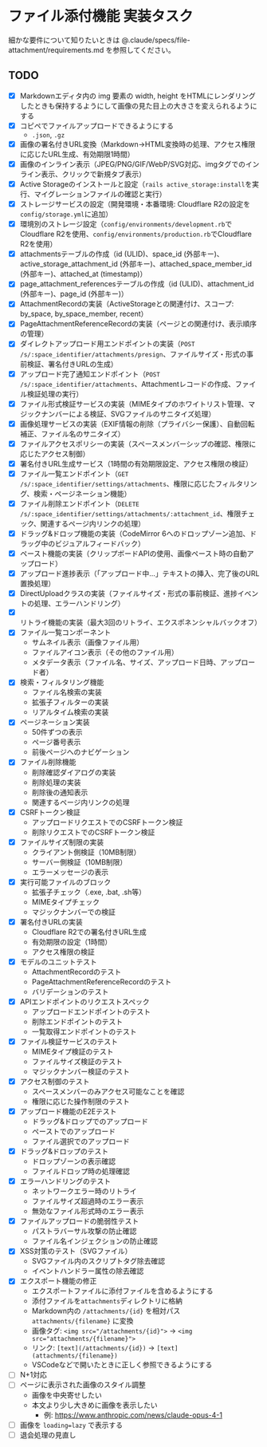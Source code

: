 # ファイル添付機能 実装タスク

細かな要件について知りたいときは @.claude/specs/file-attachment/requirements.md を参照してください。

## TODO

- [x] Markdownエディタ内の img 要素の width, height をHTMLにレンダリングしたときも保持するようにして画像の見た目上の大きさを変えられるようにする
- [x] コピペでファイルアップロードできるようにする
  - `.json`, `.gz`
- [x] 画像の署名付きURL変換（Markdown→HTML変換時の処理、アクセス権限に応じたURL生成、有効期限1時間）
- [x] 画像のインライン表示（JPEG/PNG/GIF/WebP/SVG対応、imgタグでのインライン表示、クリックで新規タブ表示）
- [x] Active Storageのインストールと設定（`rails active_storage:install`を実行、マイグレーションファイルの確認と実行）
- [x] ストレージサービスの設定（開発環境・本番環境: Cloudflare R2の設定を`config/storage.yml`に追加）
- [x] 環境別のストレージ設定（`config/environments/development.rb`でCloudflare R2を使用、`config/environments/production.rb`でCloudflare R2を使用）
- [x] attachmentsテーブルの作成（id (ULID)、space_id (外部キー)、active_storage_attachment_id (外部キー)、attached_space_member_id (外部キー)、attached_at (timestamp)）
- [x] page_attachment_referencesテーブルの作成（id (ULID)、attachment_id (外部キー)、page_id (外部キー)）
- [x] AttachmentRecordの実装（ActiveStorageとの関連付け、スコープ: by_space, by_space_member, recent）
- [x] PageAttachmentReferenceRecordの実装（ページとの関連付け、表示順序の管理）
- [x] ダイレクトアップロード用エンドポイントの実装（`POST /s/:space_identifier/attachments/presign`、ファイルサイズ・形式の事前検証、署名付きURLの生成）
- [x] アップロード完了通知エンドポイント（`POST /s/:space_identifier/attachments`、Attachmentレコードの作成、ファイル検証処理の実行）
- [x] ファイル形式検証サービスの実装（MIMEタイプのホワイトリスト管理、マジックナンバーによる検証、SVGファイルのサニタイズ処理）
- [x] 画像処理サービスの実装（EXIF情報の削除（プライバシー保護）、自動回転補正、ファイル名のサニタイズ）
- [x] ファイルアクセスポリシーの実装（スペースメンバーシップの確認、権限に応じたアクセス制御）
- [x] 署名付きURL生成サービス（1時間の有効期限設定、アクセス権限の検証）
- [x] ファイル一覧エンドポイント（`GET /s/:space_identifier/settings/attachments`、権限に応じたフィルタリング、検索・ページネーション機能）
- [x] ファイル削除エンドポイント（`DELETE /s/:space_identifier/settings/attachments/:attachment_id`、権限チェック、関連するページ内リンクの処理）
- [x] ドラッグ&ドロップ機能の実装（CodeMirror 6へのドロップゾーン追加、ドラッグ中のビジュアルフィードバック）
- [x] ペースト機能の実装（クリップボードAPIの使用、画像ペースト時の自動アップロード）
- [x] アップロード進捗表示（「アップロード中...」テキストの挿入、完了後のURL置換処理）
- [x] DirectUploadクラスの実装（ファイルサイズ・形式の事前検証、進捗イベントの処理、エラーハンドリング）
- [x] リトライ機能の実装（最大3回のリトライ、エクスポネンシャルバックオフ）
- [x] ファイル一覧コンポーネント
  - サムネイル表示（画像ファイル用）
  - ファイルアイコン表示（その他のファイル用）
  - メタデータ表示（ファイル名、サイズ、アップロード日時、アップロード者）
- [x] 検索・フィルタリング機能
  - ファイル名検索の実装
  - 拡張子フィルターの実装
  - リアルタイム検索の実装
- [x] ページネーション実装
  - 50件ずつの表示
  - ページ番号表示
  - 前後ページへのナビゲーション
- [x] ファイル削除機能
  - 削除確認ダイアログの実装
  - 削除処理の実装
  - 削除後の通知表示
  - 関連するページ内リンクの処理
- [x] CSRFトークン検証
  - アップロードリクエストでのCSRFトークン検証
  - 削除リクエストでのCSRFトークン検証
- [x] ファイルサイズ制限の実装
  - クライアント側検証（10MB制限）
  - サーバー側検証（10MB制限）
  - エラーメッセージの表示
- [x] 実行可能ファイルのブロック
  - 拡張子チェック（.exe, .bat, .sh等）
  - MIMEタイプチェック
  - マジックナンバーでの検証
- [x] 署名付きURLの実装
  - Cloudflare R2での署名付きURL生成
  - 有効期限の設定（1時間）
  - アクセス権限の検証
- [x] モデルのユニットテスト
  - AttachmentRecordのテスト
  - PageAttachmentReferenceRecordのテスト
  - バリデーションのテスト
- [x] APIエンドポイントのリクエストスペック
  - アップロードエンドポイントのテスト
  - 削除エンドポイントのテスト
  - 一覧取得エンドポイントのテスト
- [x] ファイル検証サービスのテスト
  - MIMEタイプ検証のテスト
  - ファイルサイズ検証のテスト
  - マジックナンバー検証のテスト
- [x] アクセス制御のテスト
  - スペースメンバーのみアクセス可能なことを確認
  - 権限に応じた操作制限のテスト
- [x] アップロード機能のE2Eテスト
  - ドラッグ&ドロップでのアップロード
  - ペーストでのアップロード
  - ファイル選択でのアップロード
- [x] ドラッグ&ドロップのテスト
  - ドロップゾーンの表示確認
  - ファイルドロップ時の処理確認
- [x] エラーハンドリングのテスト
  - ネットワークエラー時のリトライ
  - ファイルサイズ超過時のエラー表示
  - 無効なファイル形式時のエラー表示
- [x] ファイルアップロードの脆弱性テスト
  - パストラバーサル攻撃の防止確認
  - ファイル名インジェクションの防止確認
- [x] XSS対策のテスト（SVGファイル）
  - SVGファイル内のスクリプトタグ除去確認
  - イベントハンドラー属性の除去確認
- [x] エクスポート機能の修正
  - エクスポートファイルに添付ファイルを含めるようにする
  - 添付ファイルを`attachments`ディレクトリに格納
  - Markdown内の `/attachments/{id}` を相対パス `attachments/{filename}` に変換
  - 画像タグ: `<img src="/attachments/{id}">` → `<img src="attachments/{filename}">`
  - リンク: `[text](/attachments/{id})` → `[text](attachments/{filename})`
  - VSCodeなどで開いたときに正しく参照できるようにする
- [ ] N+1対応
- [ ] ページに表示された画像のスタイル調整
  - 画像を中央寄せしたい
  - 本文より少し大きめに画像を表示したい
    - 例: https://www.anthropic.com/news/claude-opus-4-1
- [ ] 画像を `loading=lazy` で表示する
- [ ] 退会処理の見直し
